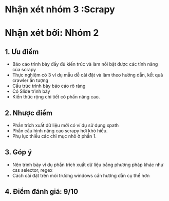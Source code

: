 # Nhận xét nhóm 3 :Scrapy
# Nhận xét bởi: Nhóm 2
## 1. Ưu điểm
* Báo cáo trình bày đầy đủ kiến trúc và làm nổi bật được các tính năng của scrapy
* Thực nghiệm có 3 ví dụ mẫu dễ cài đặt và làm theo hướng dẫn, kết quả crawler ấn tượng
* Cấu trúc trình bày báo cáo rõ ràng
* Có Slide trình bày
* Kiến thức rộng chi tiết có phần nâng cao.
## 2. Nhược điểm
* Phần trích xuất dữ liệu mới có ví dụ sử dụng xpath
* Phần cấu hình nâng cao scrapy hơi khó hiểu.
* Phụ lục thiếu các chỉ mục nhỏ ở phần 1.
## 3. Góp ý
* Nên trình bày ví dụ phần trích xuất dữ liệu bằng phương pháp khác như css selector, regex
* Cách cài đặt trên môi trường windows cần hướng dẫn cụ thể hơn
## 4. Điểm đánh giá: 9/10
